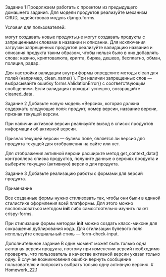 Задание 1
Продолжаем работать с проектом из предыдущего домашнего задания. Для модели продуктов реализуйте механизм CRUD, задействовав модуль 
django.forms.

Условия для пользователей:

могут создавать новые продукты,не могут создавать продукты с запрещенными словами в названии и описании.
Для исключения загрузки запрещенных продуктов реализуйте валидацию названия и описания продукта таким образом, чтобы нельзя было в них добавлять слова: казино, криптовалюта, крипта, биржа, дешево, бесплатно, обман, полиция, радар.

Для настройки валидации внутри формы определите методы clean для полей (например, clean_name() ). При наличии запрещенных слов — выбрасывайте ошибку forms.ValidationError() с соответствующим сообщением. Если валидация проходит успешно, возвращайте  cleaned_data.

Задание 2
Добавьте новую модель «Версия», которая должна содержать следующие поля:
продукт, номер версии, название версии, признак текущей версии.

При наличии активной версии реализуйте вывод в список продуктов информации об активной версии.

Признак текущей версии — булево поле, является ли версия для продукта текущей для отображения на сайте или нет.

Для отображения активной версии расширьте метод 
get_context_data() контроллера списка продуктов, получите данные о версиях продукта и выберите текущую (активную) версию для продукта.

Задание 3
Добавьте реализацию работы с формами для версий продукта.

Примечание

Все созданные формы нужно стилизовать так, чтобы они были в единой стилистике оформления всей платформы. Для этого можно воспользоваться методом 
__init__  либо самостоятельно изучить пакет crispy-forms.

При стилизации формы методом 
__init__  можно создать класс-миксин для сокращения дублирования кода.
Для стилизации булевого поля используйте специальный стиль — 
form-check-input.

Дополнительное задание
В один момент может быть только одна активная версия продукта, поэтому при изменении версий необходимо проверять, что пользователь в качестве активной версии указал только одну. В случае возникновения ошибки вернуть сообщение пользователю и попросить выбрать только одну активную версию.
#   H o m e w o r k _ 2 2 . 1  
 